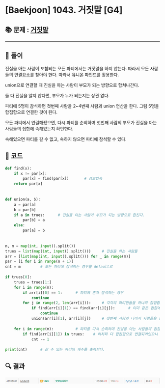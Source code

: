 # [Baekjoon] 1043. 거짓말 [G4]

## 📚 문제 : [거짓말](https://www.acmicpc.net/problem/1043)

---

## 📖 풀이

진실을 아는 사람이 포함되는 모든 파티에서는 거짓말을 하지 않는다. 따라서 모든 사람들의 연결요소를 찾아야 한다. 따라서 유니온 파인드를 활용한다.

union으로 연결할 때 진실을 아는 사람이 부모가 되는 방향으로 합쳐나간다.

둘 다 진실을 알지 않다면, 부모가 누가 되는지는 상관 없다.

파티에 5명이 참석하면 첫번째 사람을 2~4번째 사람과 union 연산을 한다. 그럼 5명을 합집합으로 연결한 것이 된다.

모든 파티에서 연결해줬으면, 다시 파티를 순회하며 첫번째 사람의 부모가 진실을 아는 사람들의 집합에 속해있는지 확인한다.

속해있으면 파티를 갈 수 없고, 속하지 않으면 파티에 참석할 수 있다.

## 📒 코드

```python
def find(x):
    if x != par[x]:
        par[x] = find(par[x])       # 경로압축
    return par[x]


def union(a, b):
    a = par[a]
    b = par[b]
    if a in trues:      # 진실을 아는 사람이 부모가 되는 방향으로 합친다.
        par[b] = a
    else:
        par[a] = b


n, m = map(int, input().split())
trues = list(map(int, input().split()))     # 진실을 아는 사람들
arr = [list(map(int, input().split())) for _ in range(m)]
par = [i for i in range(n + 1)]
cnt = m         # 모든 파티에 참석하는 경우를 default로

if trues[0]:
    trues = trues[1:]
    for i in range(m):
        if arr[i][0] == 1:      # 파티에 혼자 참석하는 경우
            continue
        for j in range(2, len(arr[i])):     # 각각의 파티원들을 하나의 합집합으로 연결한다.
            if find(arr[i][1]) == find(arr[i][j]):      # 이미 같은 집합에 속해있는 경우
                continue
            union(arr[i][1], arr[i][j])     # 첫번째 사람과 나머지 사람들을 한 번씩 연결한다.
    
    for i in range(m):          # 파티를 다시 순회하며 진실을 아는 사람들의 집합에 속해있는 지 확인
        if find(arr[i][1]) in trues:    # 어차피 다 합집합으로 연결되어있으니 한 명만 파악하면 된다.
            cnt -= 1

print(cnt)      # 갈 수 있는 파티의 개수를 출력한다.
```



## 🔍 결과

![image-20220502224540013](README.assets/image-20220502224540013.png)
